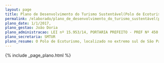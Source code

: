 ```yaml
---
layout: page
title: Plano de Desenvolvimento do Turismo Sustentável(Polo de Ecoturismo de São Paulo)
permalink: /elaborado/plano_de_desenvolvimento_do_turismo_sustentável(polo_de_ecoturismo_de_são_paulo)
plano_date: 1/1/2017, 
plano_gestao: João Doria
plano_administracao: LEI nº 15.953/14, PORTARIA PREFEITO - PREF Nº 450 DE 15 DE JUNHO DE 2018
plano_secretaria: SMTUR
plano_resume: O Polo de Ecoturismo, localizado no extremo sul de São Paulo, foi oficialmente criado em 2014 e abrange mais de 400 quilômetros quadrados, correspondendo a cerca de 28% da área total da cidade. Dividido em três distritos, Marsilac, Parelheiros e parte do Grajaú, incluindo o bairro Ilha do Bororé, a região destaca-se por suas belezas naturais, como a mata atlântica preservada, unidades de conservação, rios e cachoeiras. No entanto, o desenvolvimento desordenado contribuiu para problemas sociais e urbanísticos, como ocupações desordenadas e desmatamento. A Prefeitura de São Paulo, por meio da SPTuris, optou por um plano de desenvolvimento turístico exclusivo para o Polo de Ecoturismo, visando orientar estrategicamente a atuação dos envolvidos no turismo, sejam do setor público, privado ou terceiro setor.
---
```

<div>
{% include _page_plano.html %}
</div>
